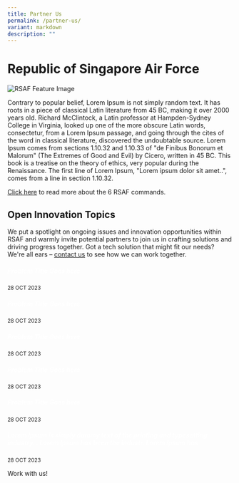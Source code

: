 ```yaml
---
title: Partner Us
permalink: /partner-us/
variant: markdown
description: ""
---
```

<style>.bp-button, .card-link{text-decoration: none !important;}  h5.has-text-white { color: white !important; }</style>
<h1>Republic of Singapore Air Force</h1>
<img alt="RSAF Feature Image" src="https://static1.straitstimes.com.sg/s3fs-public/styles/large30x20/public/articles/2021/05/24/yq-rsaf-24052025.jpg?VersionId=Tls5k2P1aPwDf.V.RXmzxGL5oTkQeWas">
<p>
Contrary to popular belief, Lorem Ipsum is not simply random text. It has roots in a piece of classical Latin literature from 45 BC, making it over 2000 years old. Richard McClintock, a Latin professor at Hampden-Sydney College in Virginia, looked up one of the more obscure Latin words, consectetur, from a Lorem Ipsum passage, and going through the cites of the word in classical literature, discovered the undoubtable source. Lorem Ipsum comes from sections 1.10.32 and 1.10.33 of "de Finibus Bonorum et Malorum" (The Extremes of Good and Evil) by Cicero, written in 45 BC. This book is a treatise on the theory of ethics, very popular during the Renaissance. The first line of Lorem Ipsum, "Lorem ipsum dolor sit amet..", comes from a line in section 1.10.32.
	
<a href="https://www.mindef.gov.sg/web/portal/rsaf/rsaf-forces/commands">Click here</a> to read more about the 6 RSAF commands. 
</p>
<div>
<h2>Open Innovation Topics</h2>
<p> We put a spotlight on ongoing issues and innovation opportunities within RSAF and warmly invite potential partners to join us in crafting solutions and driving progress together. Got a tech solution that might fit our needs? We're all ears – <a href="https://www.mindef.gov.sg/web/portal/rsaf/home/">contact us</a> to see how we can work together.
</p>
<div class="row">
  <div class="col">
    <a class="card-link" href="/open-innovation-topics/topic-one"><div class="media-card-plain bg-media-color-1 padding--lg">
        <div>
						<h5 class="has-text-white">
            <b>Problem Title Goes here</b>
          </h5>
        </div>
        <div class="is-fluid padding--top--md description">
          <small class="has-text-white">28 OCT 2023</small>
        </div>
      </div>
    </a>
  </div>
  <div class="col">
    <a class="card-link" href="/open-innovation-topics/topic-one"><div class="media-card-plain bg-media-color-1 padding--lg">
        <div>
          <h5 class="has-text-white">
            <b>Problem Title Goes here</b>
          </h5>
        </div>
        <div class="is-fluid padding--top--md description">
          <small class="has-text-white">28 OCT 2023</small>
        </div>
      </div>
    </a>
  </div>
  <div class="col">
    <a class="card-link" href="/open-innovation-topics/topic-one"><div class="media-card-plain bg-media-color-1 padding--lg">
        <div>
          <h5 class="has-text-white">
            <b>Problem Title Goes here</b>
          </h5>
        </div>
        <div class="is-fluid padding--top--md description">
          <small class="has-text-white">28 OCT 2023</small>
        </div>
      </div>
    </a>
  </div>
</div>
<div class="row">
  <div class="col">
    <a class="card-link" href="/open-innovation-topics/topic-one"><div class="media-card-plain bg-media-color-1 padding--lg">
        <div>
          <h5 class="has-text-white">
            <b>Problem Title Goes here</b>
          </h5>
        </div>
        <div class="is-fluid padding--top--md description">
          <small class="has-text-white">28 OCT 2023</small>
        </div>
      </div>
    </a>
  </div>
  <div class="col">
    <a class="card-link" href="=/open-innovation-topics/topic-one"><div class="media-card-plain bg-media-color-1 padding--lg">
        <div>
          <h5 class="has-text-white">
            <b>Problem Title Goes here</b>
          </h5>
        </div>
        <div class="is-fluid padding--top--md description">
          <small class="has-text-white">28 OCT 2023</small>
        </div>
      </div>
    </a>
  </div>
  <div class="col">
    <a class="card-link" href="/open-innovation-topics/topic-one"><div class="media-card-plain bg-media-color-1 padding--lg">
        <div>
          <h5 class="has-text-white">
            <b>Lorem Ipsum is simply dummy text of the printing and typesetting industry. . Lorem Ipsum has been the industr. Lorem Ipsum has </b>
          </h5>
        </div>
        <div class="is-fluid padding--top--md description">
          <small class="has-text-white">28 OCT 2023</small>
        </div>
      </div>
    </a>
  </div>
</div>
<p><a class="bp-button is-primary is-uppercase search-button" href="https://www.mindef.gov.sg/web/portal/rsaf/home/">Work with us!</a></p></div>